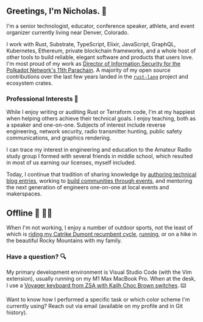 ## Greetings, I'm Nicholas. :wave:

I'm a senior technologist, educator, conference speaker, athlete, and event organizer currently living near Denver, Colorado. 

I work with Rust, Substrate, TypeScript, Elixir, JavaScript, GraphQL, Kubernetes, Ethereum, private blockchain frameworks, and a whole host of other tools to build reliable,
elegant software and products that users love. I'm most proud of my work as [Director of Information Security for the Polkadot Network's 11th Parachain](https://resume.secretfader.com). A majority of my open source contributions over the last few years landed in the [`rust-lang`](https://rust-lang.org) project and ecosystem crates.

### Professional Interests :briefcase:

While I enjoy writing or auditing Rust or Terraform code, I'm at my happiest when helping others achieve their technical goals. I enjoy teaching, both as a speaker and one-on-one. Subjects of interest include reverse engineering, network security, radio transmitter hunting, public safety communications, and graphics rendering.

I can trace my interest in engineering and education to the Amateur Radio study group I formed with several friends in middle school, which resulted in most of us earning our licenses, myself included. 

Today, I continue that tradition of sharing knowledge by [authoring technical blog entries](https://www.secretfader.com), working to [build communities through events][cogoldrust], and mentoring the next generation of engineers one-on-one at local events and makerspaces.

## Offline :sunrise_over_mountains: :biking_man:

When I'm not working, I enjoy a number of outdoor sports, not the least of which is [riding my Catrike Dumont recumbent cycle][cycling], [running](https://www.instagram.com/p/CmEu7YjuGpx/), or on a hike in the beautiful Rocky Mountains with my family.

### Have a question? :mag:

My primary development environment is Visual Studio Code (with the Vim extension), usually running on my M1 Max MacBook Pro. When at the desk, I use a [Voyager keyboard from ZSA with Kailh Choc Brown switches][keyboard]. :keyboard:

Want to know how I performed a specific task or which color scheme I'm currently using? Reach out via email (available on my profile and in Git history).

[keyboard]: https://www.zsa.io/moonlander/
[cycling]: https://www.secretfader.com/blog/category/cycling/
[cogoldrust]: https://web.archive.org/web/20200814194034/cogoldrust.com
